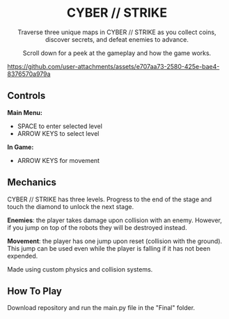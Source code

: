 <div>
    <h1 align="center">
        CYBER // STRIKE
    </h1>
</div>

<p align="center">
    Traverse three unique maps in CYBER // STRIKE as you collect coins, discover secrets, and defeat enemies to advance.
</p>
<p align="center">
    Scroll down for a peek at the gameplay and how the game works.
</p>

https://github.com/user-attachments/assets/e707aa73-2580-425e-bae4-8376570a979a

## Controls

**Main Menu:**

- SPACE to enter selected level
- ARROW KEYS to select level

**In Game:**

- ARROW KEYS for movement

## Mechanics

CYBER // STRIKE has three levels. Progress to the end of the stage and touch the diamond to unlock the next stage.

**Enemies**: the player takes damage upon collision with an enemy. However, if you jump on top of the robots they will be destroyed instead. 

**Movement**: the player has one jump upon reset (collision with the ground). This jump can be used even while the player is falling if it has not been expended. 

Made using custom physics and collision systems. 

## How To Play

Download repository and run the main.py file in the "Final" folder. 


